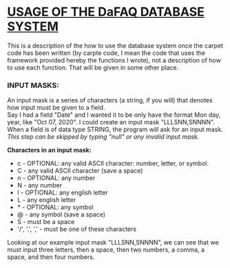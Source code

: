 # <ins>**USAGE OF THE DaFAQ DATABASE SYSTEM**</ins>
This is a description of the how to use the database system once the carpet code has been written (by carpte code, I mean the code that uses the framework provided hereby the functions I wrote), not a description of how to use each function. That will be given in some other place.

### **INPUT MASKS:** <br />
An input mask is a series of characters (a string, if you will) that denotes how input must be given to a field. <br />
Say I had a field "Date" and I wanted it to be only have the format Mon day, year, like "Oct 07, 2020". I could create an input mask "LLLSNN,SNNNN". <br />
When a field is of data type STRING, the program will ask for an input mask. <br />
*This step can be skipped by typing "null" or any invalid input mask.* <br />

**Characters in an input mask:**
* c - OPTIONAL: any valid ASCII character: number, letter, or symbol.
* C - any valid ASCII character (save a space)
* n - OPTIONAL: any number
* N - any number
* l - OPTIONAL: any english letter
* L - any english letter
* \* - OPTIONAL: any symbol
* @ - any symbol (save a space)
* S - must be a space
* '/', '.', ',' - must be one of these characters

Looking at our example input mask "LLLSNN,SNNNN", we can see that we must input three letters, then a space, then two numbers, a comma, a space, and then four numbers. <br />
